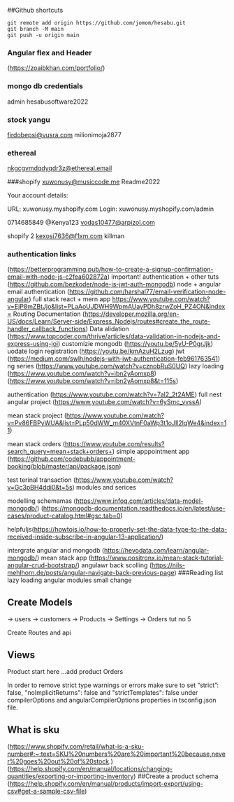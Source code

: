 ##Github shortcuts
```
git remote add origin https://github.com/jomom/hesabu.git
git branch -M main
git push -u origin main
```
### Angular flex and Header
(https://zoaibkhan.com/portfolio/)

### mongo db credentials 
admin
hesabusoftware2022

### stock yangu
firdobepsi@vusra.com
milionimoja2877

### ethereal
nkgcgvmdqdyqdr3z@ethereal.email

###shopify
xuwonusy@musiccode.me
Readme2022

Your account details:

URL: xuwonusy.myshopify.com
Login: xuwonusy.myshopify.com/admin

0714685849
@Kenya123
vodas10477@arpizol.com

shopify 2
kexosi7636@f1xm.com
killman



### authentication links
(https://betterprogramming.pub/how-to-create-a-signup-confirmation-email-with-node-js-c2fea602872a)
important! authentication + other tuts
(https://github.com/bezkoder/node-js-jwt-auth-mongodb)
node + angular  email authentication
(https://github.com/harshal77/email-verification-node-angular)
full stack react + mern app
https://www.youtube.com/watch?v=EjP8mZBtJjo&list=PLaAoUJDWH9WpmAUayPDh8zrwZoH_PZ4ON&index=
Routing  Documentation
(https://developer.mozilla.org/en-US/docs/Learn/Server-side/Express_Nodejs/routes#create_the_route-handler_callback_functions)
Data alidation
(https://www.topcoder.com/thrive/articles/data-validation-in-nodejs-and-express-using-joi)
customizie mongodb
(https://youtu.be/5yU-P0grJjk)
uodate login registration
(https://youtu.be/kmAzuH2Lzug)
jwt 
(https://medium.com/swlh/nodejs-with-jwt-authentication-feb961763541)
ng series
(https://www.youtube.com/watch?v=cznobRuS0UQ)
lazy loading 
(https://www.youtube.com/watch?v=ibn2yAomxp8)
(https://www.youtube.com/watch?v=ibn2yAomxp8&t=115s)

authentication
(https://www.youtube.com/watch?v=7al2_2t2AME)
full nest angular project
(https://www.youtube.com/watch?v=6ySmc_vvssA)

mean stack project
(https://www.youtube.com/watch?v=Pv86FBPyWUA&list=PLp50dWW_m40XVtnF0aWp3t1oJIl2lqWe4&index=11)

mean stack orders
(https://www.youtube.com/results?search_query=mean+stack+orders+)
simple apppointment app
(https://github.com/codebubb/appointment-booking/blob/master/api/package.json)

test terinal transaction
(https://www.youtube.com/watch?v=Gc3pBH4ddi0&t=5s)
modules and serices


modelling schemamas
(https://www.infoq.com/articles/data-model-mongodb/)
(https://mongodb-documentation.readthedocs.io/en/latest/use-cases/product-catalog.html#gsc.tab=0)

helpfuljs(https://howtojs.io/how-to-properly-set-the-data-type-to-the-data-received-inside-subscribe-in-angular-13-application/)

intergrate angular and mongodb
(https://hevodata.com/learn/angular-mongodb/)
mean stack app
(https://www.positronx.io/mean-stack-tutorial-angular-crud-bootstrap/)
angulawr back scolling
(https://nils-mehlhorn.de/posts/angular-navigate-back-previous-page)
###Reading list 
lazy loading angular modules
small change


## Create Models
-> users
-> customers
-> Products
-> Settings 
-> Orders
tut no 5

Create Routes and api
## Views
Product start here ...add product
Orders

In order to remove strict type warnings or errors make sure to set “strict”: false, "noImplicitReturns": false and "strictTemplates": false under compilerOptions and angularCompilerOptions properties in tsconfig.json file.

## What is sku
(https://www.shopify.com/retail/what-is-a-sku-number#:~:text=SKU%20numbers%20are%20important%20because,never%20goes%20out%20of%20stock.)
(https://help.shopify.com/en/manual/locations/changing-quantities/exporting-or-importing-inventory)
##Create a product schema
(https://help.shopify.com/en/manual/products/import-export/using-csv#get-a-sample-csv-file)